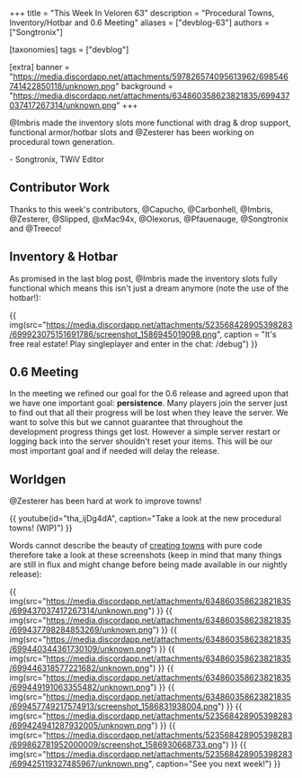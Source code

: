 +++
title = "This Week In Veloren 63"
description = "Procedural Towns, Inventory/Hotbar and 0.6 Meeting"
aliases = ["devblog-63"]
authors = ["Songtronix"]

[taxonomies]
tags = ["devblog"]

[extra]
banner = "https://media.discordapp.net/attachments/597826574095613962/698546741422850118/unknown.png"
background = "https://media.discordapp.net/attachments/634860358623821835/699437037417267314/unknown.png"
+++

@Imbris made the inventory slots more functional with drag & drop support, functional armor/hotbar slots and @Zesterer has been working on procedural town generation.

\- Songtronix, TWiV Editor

## Contributor Work

Thanks to this week's contributors, @Capucho, @Carbonhell, @Imbris, @Zesterer, @Slipped, @xMac94x, @Olexorus, @Pfauenauge, @Songtronix and @Treeco!

## Inventory & Hotbar

As promised in the last blog post, @Imbris made the inventory slots fully functional which means this isn't just a dream anymore (note the use of the hotbar!):

{{ img(src="https://media.discordapp.net/attachments/523568428905398283/699923075151691786/screenshot_1586945019098.png", caption = "It's free real estate! Play singleplayer and enter in the chat: /debug") }}

## 0.6 Meeting

In the meeting we refined our goal for the 0.6 release and agreed upon that we have one important goal: **persistence**. Many players join the server just to find out that all their progress will be lost when they leave the server. We want to solve this but we cannot guarantee that throughout the development progress things get lost. However a simple server restart or logging back into the server shouldn't reset your items. This will be our most important goal and if needed will delay the release.

## Worldgen

@Zesterer has been hard at work to improve towns!

{{ youtube(id="tha_ijDg4dA", caption="Take a look at the new procedural towns! (WIP)") }}

Words cannot describe the beauty of [creating towns](https://www.reddit.com/r/Veloren/comments/g13m1b/more_impressions_of_the_new_towngen/fndg2ae?utm_source=share&utm_medium=web2x) with pure code therefore take a look at these screenshots (keep in mind that many things are still in flux and might change before being made available in our nightly release):

{{ img(src="https://media.discordapp.net/attachments/634860358623821835/699437037417267314/unknown.png") }}
{{ img(src="https://media.discordapp.net/attachments/634860358623821835/699437798284853269/unknown.png") }}
{{ img(src="https://media.discordapp.net/attachments/634860358623821835/699440344361730109/unknown.png") }}
{{ img(src="https://media.discordapp.net/attachments/634860358623821835/699446318577221682/unknown.png") }}
{{ img(src="https://media.discordapp.net/attachments/634860358623821835/699449191063355482/unknown.png") }}
{{ img(src="https://media.discordapp.net/attachments/634860358623821835/699457749217574913/screenshot_1586831938004.png") }}
{{ img(src="https://media.discordapp.net/attachments/523568428905398283/699424941287932005/unknown.png") }}
{{ img(src="https://media.discordapp.net/attachments/523568428905398283/699862781952000009/screenshot_1586930668733.png") }}
{{ img(src="https://media.discordapp.net/attachments/523568428905398283/699425119327485967/unknown.png", caption="See you next week!") }}
